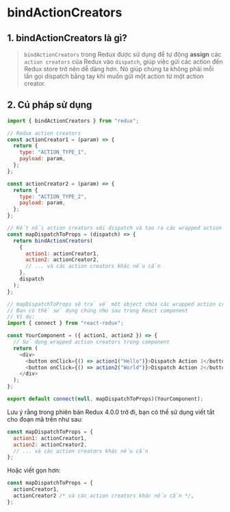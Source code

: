 # bindActionCreators

## 1. bindActionCreators là gì?

> `bindActionCreators` trong Redux được sử dụng để tự động **assign** các `action creators` của Redux vào `dispatch`, giúp việc gửi các action đến Redux store trở nên dễ dàng hơn. Nó giúp chúng ta không phải mỗi lần gọi dispatch bằng tay khi muốn gửi một action từ một action creator.

## 2. Cú pháp sử dụng

```js
import { bindActionCreators } from "redux";

// Redux action creators
const actionCreator1 = (param) => {
  return {
    type: "ACTION_TYPE_1",
    payload: param,
  };
};

const actionCreator2 = (param) => {
  return {
    type: "ACTION_TYPE_2",
    payload: param,
  };
};

// Kết nối action creators với dispatch và tạo ra các wrapped action creators
const mapDispatchToProps = (dispatch) => {
  return bindActionCreators(
    {
      action1: actionCreator1,
      action2: actionCreator2,
      // ... và các action creators khác nếu cần
    },
    dispatch
  );
};

// mapDispatchToProps sẽ trả về một object chứa các wrapped action creators
// Bạn có thể sử dụng chúng như sau trong React component
// Ví dụ:
import { connect } from "react-redux";

const YourComponent = ({ action1, action2 }) => {
  // Sử dụng wrapped action creators trong component
  return (
    <div>
      <button onClick={() => action1("Hello")}>Dispatch Action 1</button>
      <button onClick={() => action2("World")}>Dispatch Action 2</button>
    </div>
  );
};

export default connect(null, mapDispatchToProps)(YourComponent);
```

Lưu ý rằng trong phiên bản Redux 4.0.0 trở đi, bạn có thể sử dụng viết tắt cho đoạn mã trên như sau:

```js
const mapDispatchToProps = {
  action1: actionCreator1,
  action2: actionCreator2,
  // ... và các action creators khác nếu cần
};
```

Hoặc viết gọn hơn:

```js
const mapDispatchToProps = {
  actionCreator1,
  actionCreator2 /* và các action creators khác nếu cần */,
};
```
